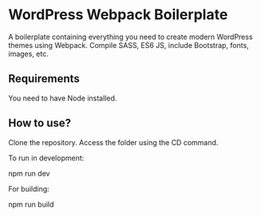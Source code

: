 # WordPress Webpack Boilerplate

A boilerplate containing everything you need to create modern WordPress themes using Webpack. Compile SASS, ES6 JS, include Bootstrap, fonts, images, etc.

## Requirements

You need to have Node installed.

## How to use?

Clone the repository. Access the folder using the CD command.

To run in development:

npm run dev

For building:

npm run build
